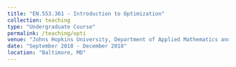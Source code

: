 ```yaml
---
title: "EN.553.361 - Introduction to Optimization"
collection: teaching
type: "Undergraduate Course"
permalink: /teaching/opti
venue: "Johns Hopkins University, Department of Applied Mathematics and Statistics"
date: "September 2018 - December 2018"
location: "Baltimore, MD"
---
```

